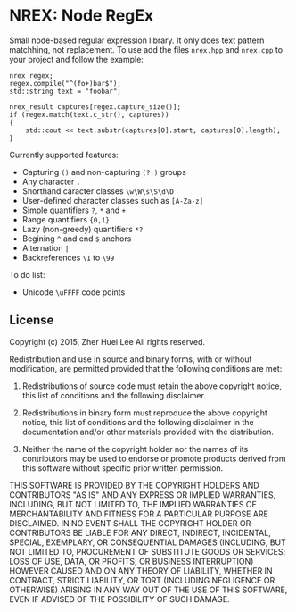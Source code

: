 # NREX: Node RegEx

Small node-based regular expression library. It only does text pattern
matchhing, not replacement. To use add the files `nrex.hpp` and
`nrex.cpp` to your project and follow the example:

	nrex regex;
	regex.compile("^(fo+)bar$");
	std::string text = "foobar";

	nrex_result captures[regex.capture_size()];
	if (regex.match(text.c_str(), captures))
	{
		std::cout << text.substr(captures[0].start, captures[0].length);
	}

Currently supported features:
 * Capturing `()` and non-capturing `(?:)` groups
 * Any character `.`
 * Shorthand caracter classes `\w\W\s\S\d\D`
 * User-defined character classes such as `[A-Za-z]`
 * Simple quantifiers `?`, `*` and `+`
 * Range quantifiers `{0,1}`
 * Lazy (non-greedy) quantifiers `*?`
 * Begining `^` and end `$` anchors
 * Alternation `|`
 * Backreferences `\1` to `\99`

To do list:
 * Unicode `\uFFFF` code points

## License

Copyright (c) 2015, Zher Huei Lee
All rights reserved.

Redistribution and use in source and binary forms, with or without
modification, are permitted provided that the following conditions are
met:

 1. Redistributions of source code must retain the above copyright
    notice, this list of conditions and the following disclaimer.

 2. Redistributions in binary form must reproduce the above copyright
    notice, this list of conditions and the following disclaimer in the
    documentation and/or other materials provided with the distribution.

 3. Neither the name of the copyright holder nor the names of its
    contributors may be used to endorse or promote products derived from
    this software without specific prior written permission.

THIS SOFTWARE IS PROVIDED BY THE COPYRIGHT HOLDERS AND CONTRIBUTORS "AS
IS" AND ANY EXPRESS OR IMPLIED WARRANTIES, INCLUDING, BUT NOT LIMITED
TO, THE IMPLIED WARRANTIES OF MERCHANTABILITY AND FITNESS FOR A
PARTICULAR PURPOSE ARE DISCLAIMED. IN NO EVENT SHALL THE COPYRIGHT
HOLDER OR CONTRIBUTORS BE LIABLE FOR ANY DIRECT, INDIRECT, INCIDENTAL,
SPECIAL, EXEMPLARY, OR CONSEQUENTIAL DAMAGES (INCLUDING, BUT NOT LIMITED
TO, PROCUREMENT OF SUBSTITUTE GOODS OR SERVICES; LOSS OF USE, DATA, OR
PROFITS; OR BUSINESS INTERRUPTION) HOWEVER CAUSED AND ON ANY THEORY OF
LIABILITY, WHETHER IN CONTRACT, STRICT LIABILITY, OR TORT (INCLUDING
NEGLIGENCE OR OTHERWISE) ARISING IN ANY WAY OUT OF THE USE OF THIS
SOFTWARE, EVEN IF ADVISED OF THE POSSIBILITY OF SUCH DAMAGE.
